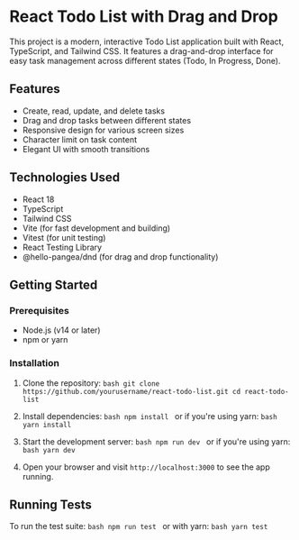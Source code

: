# React Todo List with Drag and Drop

This project is a modern, interactive Todo List application built with React, TypeScript, and Tailwind CSS. It features a drag-and-drop interface for easy task management across different states (Todo, In Progress, Done).

## Features

- Create, read, update, and delete tasks
- Drag and drop tasks between different states
- Responsive design for various screen sizes
- Character limit on task content
- Elegant UI with smooth transitions

## Technologies Used

- React 18
- TypeScript
- Tailwind CSS
- Vite (for fast development and building)
- Vitest (for unit testing)
- React Testing Library
- @hello-pangea/dnd (for drag and drop functionality)

## Getting Started

### Prerequisites

- Node.js (v14 or later)
- npm or yarn

### Installation

1. Clone the repository:
   `bash
git clone https://github.com/yourusername/react-todo-list.git
cd react-todo-list
`

2. Install dependencies:
   `bash
npm install
`
   or if you're using yarn:
   `bash
yarn install
`

3. Start the development server:
   `bash
npm run dev
`
   or if you're using yarn:
   `bash
yarn dev
`

4. Open your browser and visit `http://localhost:3000` to see the app running.

## Running Tests

To run the test suite:
`bash
npm run test
`
or with yarn:
`bash
yarn test
`
